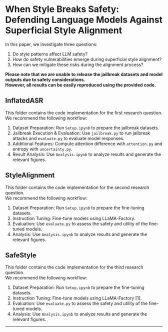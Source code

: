 # When Style Breaks Safety: Defending Language Models Against Superficial Style Alignment

In this paper, we investigate three questions: 
1. Do style patterns affect LLM safety? 
2. How do safety vulnerabilities emerge during superficial style alignment? 
3. How can we mitigate these risks during the alignment process?

**Please note that we are unable to release the jailbreak datasets and model outputs due to safety considerations.**  
**However, all results can be easily reproduced using the provided code.**

## InflatedASR

This folder contains the code implementation for the first research question.  
We recommend the following workflow:

1. Dataset Preparation: Run ```Setup.ipynb``` to prepare the jailbreak datasets.
2. Jailbreak Execution & Evaluation: Use ```jailbreak.py``` to run jailbreak attacks and ```evaluate.py``` to evaluate model responses.
3. Additional Features: Compute attention difference with ```attention.py``` and entropy with ```uncertainty.py```.
4. Result Analysis: Use ```Analysis.ipynb``` to analyze results and generate the relevant figures.

## StyleAlignment

This folder contains the code implementation for the second research question.  
We recommend the following workflow:

1. Dataset Preparation: Run ```Setup.ipynb``` to prepare the fine-tuning datasets.
2. Instruction Tuning: Fine-tune models using LLaMA-Factory.
3. Evaluation: Use ```evaluate.py``` to assess the safety and utility of the fine-tuned models.
4. Analysis: Use ```Analysis.ipynb``` to analyze results and generate the relevant figures.  

## SafeStyle

This folder contains the code implementation for the third research question.  
We recommend the following workflow:

1. Dataset Preparation: Run ```Setup.ipynb``` to prepare the fine-tuning datasets.
2. Instruction Tuning: Fine-tune models using LLaMA-Factory [1].
3. Evaluation: Use ```evaluate.py``` to assess the safety and utility of the fine-tuned models.
4. Analysis: Use ```Analysis.ipynb``` to analyze results and generate the relevant figures.  

<hr style="border: none; height: 1px; solid #eaecef;" />